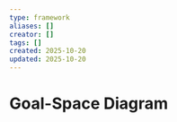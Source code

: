 ```yaml
---
type: framework
aliases: []
creator: []
tags: []
created: 2025-10-20
updated: 2025-10-20
---
```


# Goal-Space Diagram


